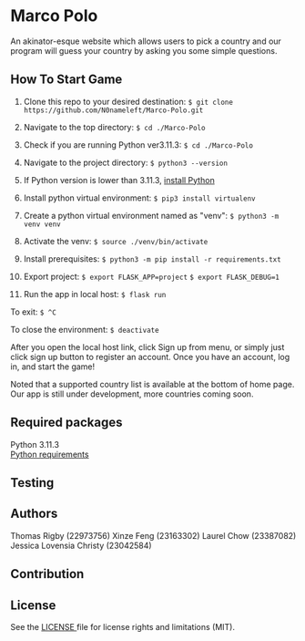 # Marco Polo
An akinator-esque website which allows users to pick a country and our program will guess your country by asking you some simple questions.

## How To Start Game
1. Clone this repo to your desired destination:
`$ git clone https://github.com/N0nameleft/Marco-Polo.git`

2. Navigate to the top directory:
`$ cd ./Marco-Polo`

3. Check if you are running Python ver3.11.3:
`$ cd ./Marco-Polo`

3. Navigate to the project directory:
`$ python3 --version`

4. If Python version is lower than 3.11.3, [ install Python](https://www.python.org/downloads/release/python-3113/)

5. Install python virtual environment:
`$ pip3 install virtualenv`

6. Create a python virtual environment named as "venv":
`$ python3 -m venv venv`

7. Activate the venv:
`$ source ./venv/bin/activate`

8. Install prerequisites:
`$ python3 -m pip install -r requirements.txt`

9. Export project:
`$ export FLASK_APP=project`
`$ export FLASK_DEBUG=1`

10. Run the app in local host:
`$ flask run`

To exit:
`$ ^C`

To close the environment:
`$ deactivate`

After you open the local host link, click Sign up from menu, or simply just click sign up button to register an account.
Once you have an account, log in, and start the game!

Noted that a supported country list is available at the bottom of home page. Our app is still under development, more countries coming soon.


## Required packages

Python 3.11.3  <br/>[Python requirements](./application/requirements.txt)

## Testing

## Authors
Thomas Rigby (22973756)
Xinze Feng (23163302)
Laurel Chow (23387082)
Jessica Lovensia Christy (23042584)

## Contribution

## License
See the [ LICENSE ](./LICENSE.txt) file for license rights and limitations (MIT).


